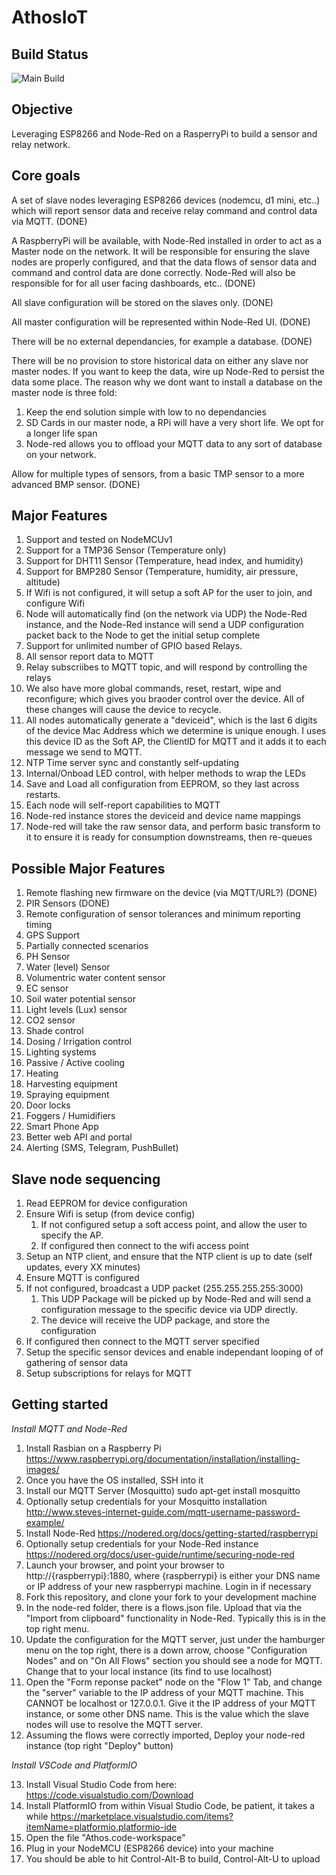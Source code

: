 AthosIoT
=========

Build Status
------------
![Main Build](https://github.com/nothingmn/AthosIoT/workflows/Main%20Build/badge.svg)


Objective
---------
Leveraging ESP8266 and Node-Red on a RasperryPi to build a sensor and relay network. 

Core goals
----------
A set of slave nodes leveraging ESP8266 devices (nodemcu, d1 mini, etc..) which will report sensor data and receive relay command and control data via MQTT.  (DONE)

A RaspberryPi will be available, with Node-Red installed in order to act as a Master node on the network.  It will be responsible for ensuring the slave nodes are properly configured, and that the data flows of sensor data and command and control data are done correctly.  Node-Red will also be responsible for for all user facing dashboards, etc..  (DONE)

All slave configuration will be stored on the slaves only.  (DONE)

All master configuration will be represented within Node-Red UI.  (DONE)

There will be no external dependancies, for example a database.  (DONE)

There will be no provision to store historical data on either any slave nor master nodes.  If you want to keep the data, wire up Node-Red to persist the data some place.  The reason why we dont want to install a database on the master node is three fold:

1. Keep the end solution simple with low to no dependancies
2. SD Cards in our master node, a RPi will have a very short life.  We opt for a longer life span
3. Node-red allows you to offload your MQTT data to any sort of database on your network.

Allow for multiple types of sensors, from a basic TMP sensor to a more advanced BMP sensor.    (DONE)

Major Features
--------------
1. Support and tested on NodeMCUv1
2. Support for a TMP36 Sensor (Temperature only)
3. Support for DHT11 Sensor (Temperature, head index, and humidity)
4. Support for BMP280 Sensor (Temperature, humidity, air pressure, altitude)
5. If Wifi is not configured, it will setup a soft AP for the user to join, and configure Wifi 
6. Node will automatically find (on the network via UDP) the Node-Red instance, and the Node-Red instance will send a UDP configuration packet back to the Node to get the initial setup complete
7. Support for unlimited number of GPIO based Relays.  
8. All sensor report data to MQTT
9. Relay subscriibes to MQTT topic, and will respond by controlling the relays
10. We also have more global commands, reset, restart, wipe and reconfigure; which gives you braoder control over the device.  All of these changes will cause the device to recycle.
11. All nodes automatically generate a "deviceid", which is the last 6 digits of the device Mac Address which we determine is unique enough.  I uses this device ID as the Soft AP, the ClientID for MQTT and it adds it to each message we send to MQTT.
12. NTP Time server sync and constantly self-updating
13. Internal/Onboad LED control, with helper methods to wrap the LEDs
14. Save and Load all configuration from EEPROM, so they last across restarts.
15. Each node will self-report capabilities to MQTT
16. Node-red instance stores the deviceid and device name mappings
17. Node-red will take the raw sensor data, and perform basic transform to it to ensure it is ready for consumption downstreams, then re-queues


Possible Major Features
-----------------------
1. Remote flashing new firmware on the device (via MQTT/URL?)  (DONE)
2. PIR Sensors (DONE)
3. Remote configuration of sensor tolerances and minimum reporting timing
4. GPS Support
5. Partially connected scenarios
6. PH Sensor
7. Water (level) Sensor
8. Volumentric water content sensor
9. EC sensor
10. Soil water potential sensor
11. Light levels (Lux) sensor
12. CO2 sensor
13. Shade control
14. Dosing / Irrigation control
15. Lighting systems
16. Passive / Active cooling
17. Heating
18. Harvesting equipment
19. Spraying equipment
20. Door locks
21. Foggers / Humidifiers
22. Smart Phone App
23. Better web API and portal
24. Alerting (SMS, Telegram, PushBullet)

Slave node sequencing
--------------------
1. Read EEPROM for device configuration
2. Ensure Wifi is setup (from device config)
   1. If not configured setup a soft access point, and allow the user to specify the AP.
   2. If configured then connect to the wifi access point
3. Setup an NTP client, and ensure that the NTP client is up to date (self updates, every XX minutes)
4. Ensure MQTT is configured
5. If not configured, broadcast a UDP packet (255.255.255.255:3000)
   1. This UDP Package will be picked up by Node-Red and will send a configuration message to the specific device via UDP directly.
   2. The device will receive the UDP package, and store the configuration
6. If configured then connect to the MQTT server specified
7. Setup the specific sensor devices and enable independant looping of of gathering of sensor data
8. Setup subscriptions for relays for MQTT

Getting started
-----------------------
*Install MQTT and Node-Red*
1. Install Rasbian on a Raspberry Pi  https://www.raspberrypi.org/documentation/installation/installing-images/
2. Once you have the OS installed, SSH into it
3. Install our MQTT Server (Mosquitto)   sudo apt-get install mosquitto
4. Optionally setup credentials for your Mosquitto installation http://www.steves-internet-guide.com/mqtt-username-password-example/
5. Install Node-Red   https://nodered.org/docs/getting-started/raspberrypi
6. Optionally setup credentials for your Node-Red instance https://nodered.org/docs/user-guide/runtime/securing-node-red
7. Launch your browser, and point your browser to  http://{raspberrypi}:1880, where {raspberrypi} is either your DNS name or IP address of your new raspberrypi machine. Login in if necessary
8. Fork this repository, and clone your fork to your development machine
9. In the node-red folder, there is a flows.json file.  Upload that via the "Import from clipboard" functionality in Node-Red.  Typically this is in the top right menu.
10. Update the configuration for the MQTT server, just under the hamburger menu on the top right, there is a down arrow, choose "Configuration Nodes" and on "On All Flows" section you should see a node for MQTT.  Change that to your local instance (its find to use localhost)
11. Open the "Form reponse packet" node on the "Flow 1" Tab, and change the "server" variable to the IP address of your MQTT machine.  This CANNOT be localhost or 127.0.0.1.  Give it the IP address of your MQTT instance, or some other DNS name.  This is the value which the slave nodes will use to resolve the MQTT server.
12. Assuming the flows were correctly imported, Deploy your node-red instance (top right "Deploy" button)

*Install VSCode and PlatformIO*

13. Install Visual Studio Code from here: https://code.visualstudio.com/Download
14. Install PlatformIO from within Visual Studio Code, be patient, it takes a while https://marketplace.visualstudio.com/items?itemName=platformio.platformio-ide
15. Open the file "Athos.code-workspace"
16. Plug in your NodeMCU (ESP8266 device) into your machine
17. You should be able to hit Control-Alt-B to build, Control-Alt-U to upload

